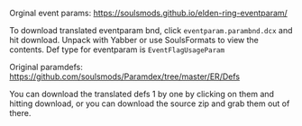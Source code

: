 Orginal event params: https://soulsmods.github.io/elden-ring-eventparam/  

To download translated eventparam bnd, click `eventparam.parambnd.dcx` and hit download. Unpack with Yabber or use SoulsFormats to view the contents.
Def type for eventparam is `EventFlagUsageParam`

Original paramdefs: https://github.com/soulsmods/Paramdex/tree/master/ER/Defs

You can download the translated defs 1 by one by clicking on them and hitting download, or you can download the source zip and grab them out of there.
